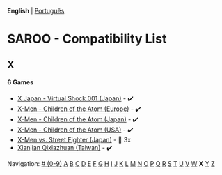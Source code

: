 **English** | [Português](../pt-br/X.md)

# SAROO - Compatibility List

## X

#### 6 Games

- [X Japan - Virtual Shock 001 (Japan)](../../../Regions/Retails/Japan/GS-9023/01/README.md) - :heavy_check_mark:
- [X-Men - Children of the Atom (Europe)](../../../Regions/Retails/Europe/T-8108H-50/01/README.md) - :heavy_check_mark:
- [X-Men - Children of the Atom (Japan)](../../../Regions/Retails/Japan/T-1203G/01/README.md) - :heavy_check_mark:
- [X-Men - Children of the Atom (USA)](../../../Regions/Retails/USA/T-8108H/01/README.md) - :heavy_check_mark:
- [X-Men vs. Street Fighter (Japan)](../../../Regions/Retails/Japan/T-1226G/README.md) - :minidisc: 3x
- [Xianjian Qixiazhuan (Taiwan)](../../../Regions/Retails/Taiwan/T-37401H/01/README.md) - :heavy_check_mark:

Navigation:
[# (0-9)](./09.md) [A](./A.md) [B](./B.md) [C](./C.md) [D](./D.md) [E](./E.md) [F](./F.md) [G](./G.md) [H](./H.md) [I](./I.md) [J](./J.md) [K](./K.md) [L](./L.md) [M](./M.md) [N](./N.md) [O](./O.md) [P](./P.md) [Q](./Q.md) [R](./R.md) [S](./S.md) [T](./T.md) [U](./U.md) [V](./V.md) [W](./W.md) **X** [Y](./Y.md) [Z](./Z.md)
